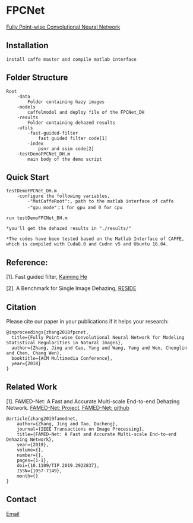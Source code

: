 # FPCNet
[Fully Point-wise Convolutional Neural Network](https://chaimi2013.github.io/Research/FPC/index.html)


## Installation
    install caffe master and compile matlab interface

## Folder Structure
    Root
        -data
            Folder containing hazy images
        -models
    	    caffelmodel and deploy file of the FPCNet_DH
	    -results
		    Folder containing dehazed results
	    -utils
		    -fast-guided-filter
			    fast guided filter code[1]
		    -index
			    psnr and ssim code[2]
	    -testDemoFPCNet_DH.m
	    	main body of the demo script
## Quick Start
    testDemoFPCNet_DH.m
        -configure the following variables, 
            -"MatCaffeRoot":, path to the matlab interface of caffe
            -"gpu_mode"；1 for gpu and 0 for cpu
    
    run testDemoFPCNet_DH.m
    
    *you'll get the dehazed results in "./results/"
    
    *The codes have been tested based on the Matlab Interface of CAFFE, which is compiled with Cuda8.0 and Cudnn v5 and Ubuntu 16.04.

## Reference: 
    
[1]. Fast guided filter, [Kaiming He](http://kaiminghe.com/eccv10/index.html)
    
[2]. A Benchmark for Single Image Dehazing, [RESIDE](https://sites.google.com/view/reside-dehaze-datasets)

## Citation
Please cite our paper in your publications if it helps your research:

    @inproceedings{zhang2018fpcnet,
      title={Fully Point-wise Convolutional Neural Network for Modeling Statistical Regularities in Natural Images},
      author={Zhang, Jing and Cao, Yang and Wang, Yang and Wen, Chenglin and Chen, Chang Wen},
      booktitle={ACM Multimedia Conference},
      year={2018}
    }

## Related Work
[1]. FAMED-Net: A Fast and Accurate Multi-scale End-to-end Dehazing Network. [FAMED-Net: Project, ](https://chaimi2013.github.io/Research/FAMED-Net/)
    [FAMED-Net: github](https://github.com/chaimi2013/FAMED-Net)
    
    @article{zhang2019famednet, 
        author={Zhang, Jing and Tao, Dacheng}, 
        journal={IEEE Transactions on Image Processing}, 
        title={FAMED-Net: A Fast and Accurate Multi-scale End-to-end Dehazing Network}, 
        year={2019}, 
        volume={}, 
        number={}, 
        pages={1-1}, 
        doi={10.1109/TIP.2019.2922837}, 
        ISSN={1057-7149}, 
        month={}
    }

## Contact
[Email](zj.winner@163.com)
